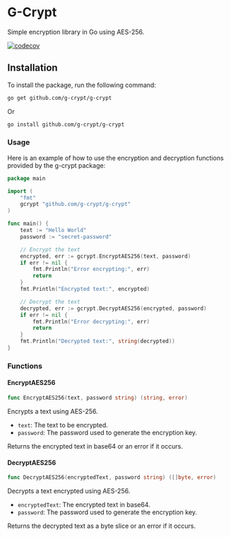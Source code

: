 # G-Crypt

Simple encryption library in Go using AES-256.

[![codecov](https://codecov.io/github/g-crypt/g-crypt/branch/master/graph/badge.svg?token=DZT5RJ1S8U)](https://codecov.io/github/g-crypt/g-crypt)

## Installation

To install the package, run the following command:

```bash
go get github.com/g-crypt/g-crypt
```

Or

```bash
go install github.com/g-crypt/g-crypt
```

### Usage

Here is an example of how to use the encryption and decryption functions provided by the g-crypt package:

```go
package main

import (
	"fmt"
	gcrypt "github.com/g-crypt/g-crypt"
)

func main() {
    text := "Hello World"
    password := "secret-password"

    // Encrypt the text
    encrypted, err := gcrypt.EncryptAES256(text, password)
    if err != nil {
        fmt.Println("Error encrypting:", err)
        return
    }
    fmt.Println("Encrypted text:", encrypted)

    // Decrypt the text
    decrypted, err := gcrypt.DecryptAES256(encrypted, password)
    if err != nil {
        fmt.Println("Error decrypting:", err)
        return
    }
    fmt.Println("Decrypted text:", string(decrypted))
}
```

### Functions
#### EncryptAES256
```go
func EncryptAES256(text, password string) (string, error)
```
Encrypts a text using AES-256.

- `text`: The text to be encrypted.
- `password`: The password used to generate the encryption key.

Returns the encrypted text in base64 or an error if it occurs.

#### DecryptAES256
```go
func DecryptAES256(encryptedText, password string) ([]byte, error)
```
Decrypts a text encrypted using AES-256.

- `encryptedText`: The encrypted text in base64.
- `password`: The password used to generate the encryption key.

Returns the decrypted text as a byte slice or an error if it occurs.